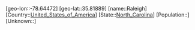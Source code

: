 ﻿---
location: [35.81889,-78.64472]
type: City
tags:
- geo/City


SpocWebEntityId: 36101
isDeleted: false
confidential: public

---
[geo-lon::-78.64472]
[geo-lat::35.81889]
[name::Raleigh]
[Country::[United_States_of_America](geo/Continent/North-America/United_States_of_America.md)]
[State::[North_Carolina](geo/Continent/North-America/United_States_of_America/North_Carolina.md)]
[Population::]
[Unknown::]

